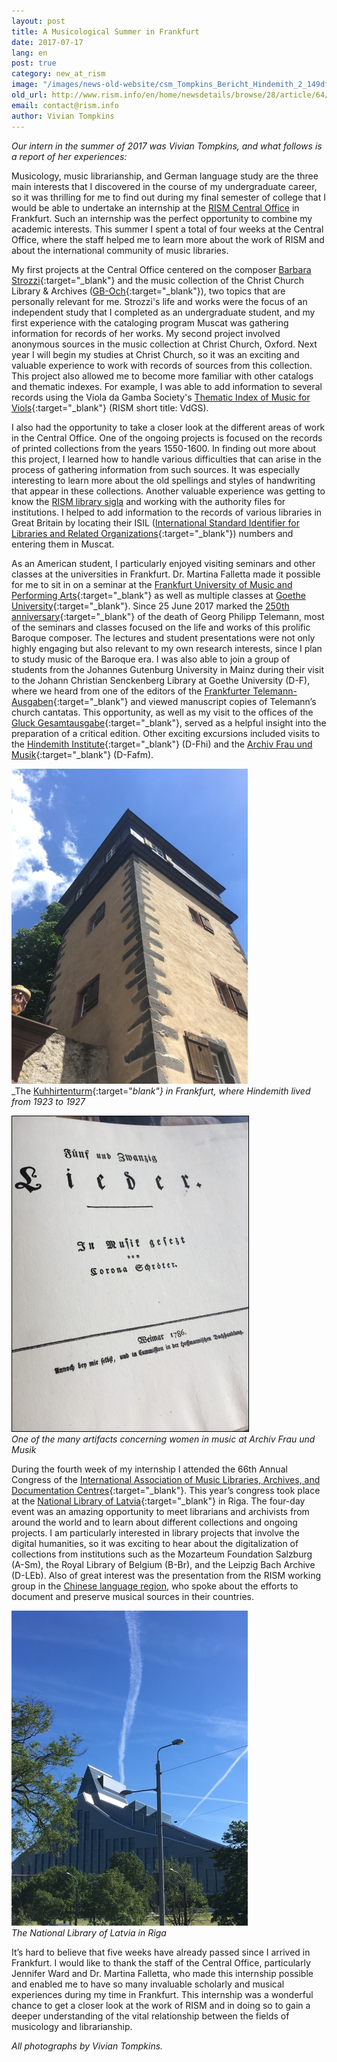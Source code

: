```yaml
---
layout: post
title: A Musicological Summer in Frankfurt
date: 2017-07-17
lang: en
post: true
category: new_at_rism
image: "/images/news-old-website/csm_Tompkins_Bericht_Hindemith_2_149df416d1.jpg"
old_url: http://www.rism.info/en/home/newsdetails/browse/28/article/64/a-musicological-summer-in-frankfurt.html
email: contact@rism.info
author: Vivian Tompkins
---
```


_Our intern in the summer of 2017 was Vivian Tompkins, and what follows is a report of her experiences:_

Musicology, music librarianship, and German language study are the three main interests that I discovered in the course of my undergraduate career, so it was thrilling for me to find out during my final semester of college that I would be able to undertake an internship at the [RISM Central Office](/editorial-center.html#c34) in Frankfurt. Such an internship was the perfect opportunity to combine my academic interests. This summer I spent a total of four weeks at the Central Office, where the staff helped me to learn more about the work of RISM and about the international community of music libraries.

My first projects at the Central Office centered on the composer [Barbara Strozzi](/new_at_rism/2017/07/03/barbara-strozzi-a-woman-composer-in-17thcentury.html){:target="_blank"} and the music collection of the Christ Church Library & Archives ([GB-Och](https://opac.rism.info/search?View=rism&siglum=GB-Och&Language=en){:target="_blank"}), two topics that are personally relevant for me. Strozzi's life and works were the focus of an independent study that I completed as an undergraduate student, and my first experience with the cataloging program Muscat was gathering information for records of her works. My second project involved anonymous sources in the music collection at Christ Church, Oxford. Next year I will begin my studies at Christ Church, so it was an exciting and valuable experience to work with records of sources from this collection. This project also allowed me to become more familiar with other catalogs and thematic indexes. For example, I was able to add information to several records using the Viola da Gamba Society's [Thematic Index of Music for Viols](http://vdgs.org.uk/thematic/){:target="_blank"} (RISM short title: VdGS).

I also had the opportunity to take a closer look at the different areas of work in the Central Office. One of the ongoing projects is focused on the records of printed collections from the years 1550-1600. In finding out more about this project, I learned how to handle various difficulties that can arise in the process of gathering information from such sources. It was especially interesting to learn more about the old spellings and styles of handwriting that appear in these collections. Another valuable experience was getting to know the [RISM library sigla](/community/sigla.html) and working with the authority files for institutions. I helped to add information to the records of various libraries in Great Britain by locating their ISIL ([International Standard Identifier for Libraries and Related Organizations](http://biblstandard.dk/isil/){:target="_blank"}) numbers and entering them in Muscat.

As an American student, I particularly enjoyed visiting seminars and other classes at the universities in Frankfurt. Dr. Martina Falletta made it possible for me to sit in on a seminar at the [Frankfurt University of Music and Performing Arts](http://www.hfmdk-frankfurt.info/){:target="_blank"} as well as multiple classes at [Goethe University](http://www.uni-frankfurt.de/43265859/muwi?legacy_request=1){:target="_blank"}. Since 25 June 2017 marked the [250th anniversary](/events/2017/06/22/the-250th-anniversary-of-the-death-of-georg.html){:target="_blank"} of the death of Georg Philipp Telemann, most of the seminars and classes focused on the life and works of this prolific Baroque composer. The lectures and student presentations were not only highly engaging but also relevant to my own research interests, since I plan to study music of the Baroque era. I was also able to join a group of students from the Johannes Gutenburg University in Mainz during their visit to the Johann Christian Senckenberg Library at Goethe University (D-F), where we heard from one of the editors of the [Frankfurter Telemann-Ausgaben](https://www.habsburgerverlag.de/startseite/frankfurter-telemann-ausgaben/){:target="_blank"} and viewed manuscript copies of Telemann’s church cantatas. This opportunity, as well as my visit to the offices of the [Gluck Gesamtausgabe](http://www.gluck-gesamtausgabe.de/){:target="_blank"}, served as a helpful insight into the preparation of a critical edition. Other exciting excursions included visits to the [Hindemith Institute](http://www.hindemith.info/de/home/){:target="_blank"} (D-Fhi) and the [Archiv Frau und Musik](https://www.archiv-frau-musik.de/){:target="_blank"} (D-Fafm).

![Hindemith Kuhhirtenturm](/resources-old-website/news/Tompkins_Bericht_Hindemith_1_378x504.jpg)  
_The [Kuhhirtenturm](http://www.hindemith.info/de/kabinett/){:target="_blank"} in Frankfurt, where Hindemith lived from 1923 to 1927_  


![Printed edition at Archiv Frau und Musik](/resources-old-website/news/Tompkins_Bericht_Archiv_Frau_und_Musik_2_378x504_01.JPG)  
_One of the many artifacts concerning women in music at Archiv Frau und Musik_

During the fourth week of my internship I attended the 66th Annual Congress of the [International Association of Music Libraries, Archives, and Documentation Centres](http://www.iaml.info/congresses/2017-riga){:target="_blank"}. This year’s congress took place at the [National Library of Latvia](http://lnb.lv/en){:target="_blank"} in Riga. The four-day event was an amazing opportunity to meet librarians and archivists from around the world and to learn about different collections and ongoing projects. I am particularly interested in library projects that involve the digital humanities, so it was exciting to hear about the digitalization of collections from institutions such as the Mozarteum Foundation Salzburg (A-Sm), the Royal Library of Belgium (B-Br), and the Leipzig Bach Archive (D-LEb). Also of great interest was the presentation from the RISM working group in the [Chinese language region](/working-groups.html), who spoke about the efforts to document and preserve musical sources in their countries.

![National Library of Latvia](/resources-old-website/news/Tompkins_Bericht_Riga_1_378x504.jpg)  
_The National Library of Latvia in Riga_

It’s hard to believe that five weeks have already passed since I arrived in Frankfurt. I would like to thank the staff of the Central Office, particularly Jennifer Ward and Dr. Martina Falletta, who made this internship possible and enabled me to have so many invaluable scholarly and musical experiences during my time in Frankfurt. This internship was a wonderful chance to get a closer look at the work of RISM and in doing so to gain a deeper understanding of the vital relationship between the fields of musicology and librarianship.

_All photographs by Vivian Tompkins._

